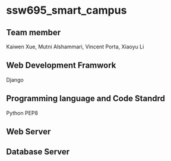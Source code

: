 # ssw695_smart_campus
## Team member
Kaiwen Xue, Mutni Alshammari, Vincent Porta, Xiaoyu Li
## Web Development Framwork
Django
## Programming language and Code Standrd
Python PEP8
## Web Server

## Database Server
